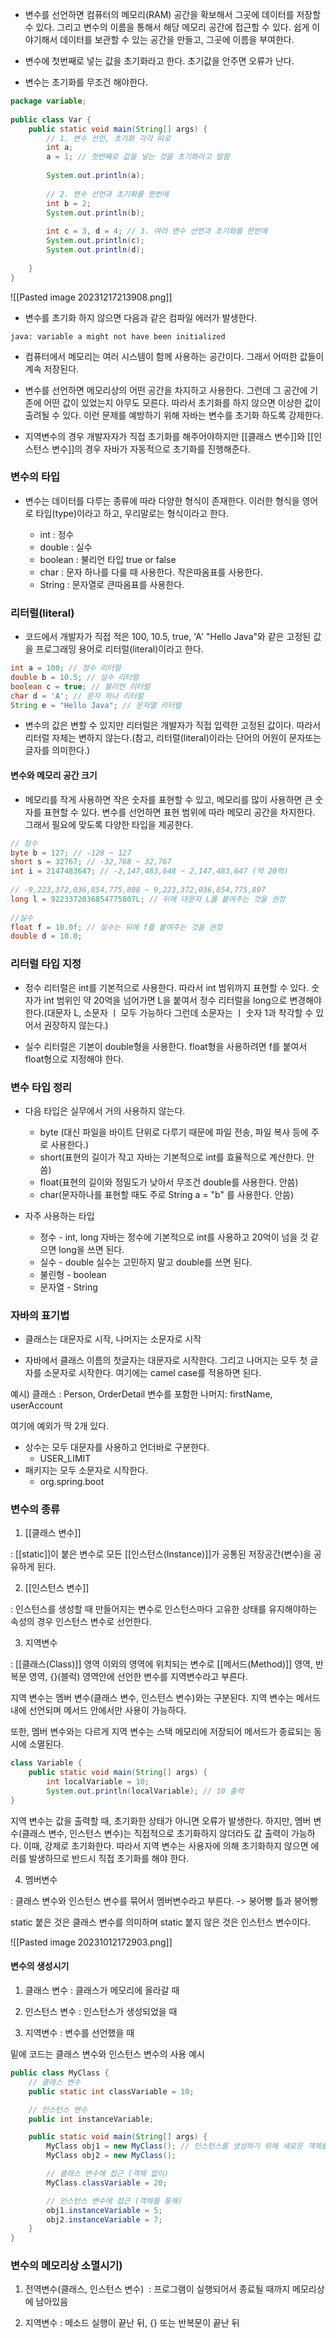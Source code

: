 
- 변수를 선언하면 컴퓨터의 메모리(RAM) 공간을 확보해서 그곳에 데이터를 저장할 수 있다. 그리고 변수의 이름을 통해서 해당 메모리 공간에 접근할 수 있다. 쉽게 이야기해서 데이터를 보관할 수 있는 공간을 만들고, 그곳에 이름을 부여한다.

- 변수에 첫번째로 넣는 값을 초기화라고 한다. 초기값을 안주면 오류가 난다.

- 변수는 초기화를 무조건 해야한다.

```java
package variable;  
  
public class Var {  
    public static void main(String[] args) {  
        // 1. 변수 선언, 초기화 각각 따로  
        int a;  
        a = 1; // 첫번째로 값을 넣는 것을 초기화라고 말함
  
        System.out.println(a);  
  
        // 2. 변수 선언과 초기화를 한번에  
        int b = 2;  
        System.out.println(b);  
  
        int c = 3, d = 4; // 3. 여러 변수 선언과 초기화를 한번에  
        System.out.println(c);  
        System.out.println(d);  
  
    }  
}
```

![[Pasted image 20231217213908.png]]

- 변수를 초기화 하지 않으면 다음과 같은 컴파일 에러가 발생한다.
```
java: variable a might not have been initialized
```

- 컴퓨터에서 메모리는 여러 시스템이 함께 사용하는 공간이다. 그래서 어떠한 값들이 계속 저장된다.

- 변수를 선언하면 메모리상의 어떤 공간을 차지하고 사용한다. 그런데 그 공간에 기존에 어떤 값이 있었는지 아무도 모른다. 따라서 초기화를 하지 않으면 이상한 값이 출려될 수 있다. 이런 문제를 예방하기 위해 자바는 변수를 초기화 하도록 강제한다.

- 지역변수의 경우 개발자자가 직접 초기화를 해주어야하지만 [[클래스 변수]]와 [[인스턴스 변수]]의 경우 자바가 자동적으로 초기화를 진행해준다.


### 변수의 타입

- 변수는  데이터를 다루는 종류에 따라 다양한 형식이 존재한다. 이러한 형식을 영어로 타입(type)이라고 하고, 우리말로는 형식이라고 한다.

	- int : 정수
	- double : 실수
	- boolean : 불리언 타입 true or false
	- char : 문자 하나를 다룰 때 사용한다. 작은따옴표를 사용한다.
	- String : 문자열로 큰따옴표를 사용한다.

### 리터럴(literal)

- 코드에서 개발자가 직접 적은 100, 10.5, true, 'A' "Hello Java"와 같은 고정된 값을 프로그래밍 용어로 리터럴(literal)이라고 한다.

```java
int a = 100; // 정수 리터럴
double b = 10.5; // 실수 리터럴 
boolean c = true; // 불리언 리터럴
char d = 'A'; // 문자 하나 리터럴 
String e = "Hello Java"; // 문자열 리터럴
```

- 변수의 값은 변할 수 있지만 리터럴은 개발자가 직접 입력한 고정된 값이다. 따라서 리터럴 자체는 변하지 않는다.(참고, 리터럴(literal)이라는 단어의 어원이 문자또는 글자를 의미한다.)

#### 변수와 메모리 공간 크기

- 메모리를 작게 사용하면 작은 숫자를 표현할 수 있고, 메모리를 많이 사용하면 큰 숫자를 표현할 수 있다. 변수를 선언하면 표현 범위에 따라 메모리 공간을 차지한다. 그래서 필요에 맞도록 다양한 타입을 제공한다.

```java
// 정수  
byte b = 127; // -128 ~ 127  
short s = 32767; // -32,768 ~ 32,767  
int i = 2147483647; // -2,147,483,648 ~ 2,147,483,647 (약 20억)  
  
// -9,223,372,036,854,775,808 ~ 9,223,372,036,854,775,807  
long l = 9223372036854775807L; // 뒤에 대문자 L를 붙여주는 것을 권장  
  
//실수  
float f = 10.0f; // 실수는 뒤에 f를 붙여주는 것을 권장  
double d = 10.0;
```

### 리터럴 타입 지정

- 정수 리터럴은 int를 기본적으로 사용한다. 따라서 int 범위까지 표현할 수 있다. 숫자가 int 범위인 약 20억을 넘어가면 L을 붙여서 정수 리터럴을 long으로 변경해야 한다.(대문자 L, 소문자 ㅣ 모두 가능하다 그런데 소문자는 ㅣ 숫자 1과 착각할 수 있어서 권장하지 않는다.)

- 실수 리터럴은 기본이 double형을 사용한다. float형을 사용하려면 f를 붙여서 float형으로 지정해야 한다.

### 변수 타입 정리
- 다음 타입은 실무에서 거의 사용하지 않는다.
	- byte (대신 파일을 바이트 단위로 다루기 때문에 파일 전송, 파일 복사 등에 주로 사용한다.)
	- short(표현의 길이가 작고 자바는 기본적으로 int를 효율적으로 계산한다. 안씀)
	- float(표현의 길이와 정밀도가 낮아서 무조건 double를 사용한다. 안씀)
	- char(문자하나를 표현할 때도 주로 String a = "b" 를 사용한다. 안씀)

- 자주 사용하는 타입
	- 정수 - int, long 자바는 정수에 기본적으로 int를 사용하고 20억이 넘을 것 같으면 long을 쓰면 된다.
	- 실수 - double 실수는 고민하지 말고 double를 쓰면 된다.
	- 불린형 - boolean
	- 문자열 - String

### 자바의 표기법
- 클래스는 대문자로 시작, 나머지는 소문자로 시작

- 자바에서 클래스 이름의 첫글자는 대문자로 시작한다. 그리고 나머지는 모두 첫 글자를 소문자로 시작한다. 여기에는 camel case를 적용하면 된다.

예시)
클래스 : Person, OrderDetail
변수를 포함한 나머지: firstName, userAccount

여기에 예외가 딱 2개 있다.
- 상수는 모두 대문자를 사용하고 언더바로 구분한다.
	- USER_LIMIT
- 패키지는 모두 소문자로 시작한다.
	- org.spring.boot

### 변수의 종류

1. [[클래스 변수]] 

: [[static]]이 붙은 변수로 모든 [[인스턴스(Instance)]]가 공통된 저장공간(변수)을 공유하게 된다. 


2. [[인스턴스 변수]] 

: 인스턴스를 생성할 때 만들어지는 변수로 인스턴스마다 고유한 상태를 유지해야하는 속성의 경우 인스턴스 변수로 선언한다. 


3. 지역변수 

: [[클래스(Class)]]  영역 이외의 영역에 위치되는 변수로 [[메서드(Method)]] 영역, 반복문 영역, {}(블럭) 영역안에 선언한 변수를 지역변수라고 부른다. 

지역 변수는 멤버 변수(클래스 변수, 인스턴스 변수)와는 구분된다. 지역 변수는 메서드 내에 선언되며 메서드 안에서만 사용이 가능하다.

또한, 멤버 변수와는 다르게 지역 변수는 스택 메모리에 저장되어 메서드가 종료되는 동시에 소멸된다.

```java
class Variable {
    public static void main(String[] args) {
        int localVariable = 10;
        System.out.println(localVariable); // 10 출력
}
```

지역 변수는 값을 출력할 때, 초기화한 상태가 아니면 오류가 발생한다. 하지만, 멤버 변수(클래스 변수, 인스턴스 변수)는 직접적으로 초기화하지 않더라도 값 출력이 가능하다. 이때, 강제로 초기화한다. 따라서 지역 변수는 사용자에 의해 초기화하지 않으면 에러를 발생하므로 반드시 직접 초기화를 해야 한다.

4. 멤버변수

: 클래스 변수와 인스턴스 변수를 묶어서 멤버변수라고 부른다. -> 붕어빵 틀과 붕어빵

static 붙은 것은 클래스 변수를 의미하며 static 붙지 않은 것은 인스턴스 변수이다.


![[Pasted image 20231012172903.png]]



#### 변수의 생성시기

1. 클래스 변수 : 클래스가 메모리에 올라갈 때 

2. 인스턴스 변수 : 인스턴스가 생성되었을 때 

3. 지역변수 : 변수를 선언했을 때


밑에 코드는 클래스 변수와 인스턴스 변수의 사용 예시
```java
public class MyClass {
    // 클래스 변수
    public static int classVariable = 10;

    // 인스턴스 변수
    public int instanceVariable;

    public static void main(String[] args) {
        MyClass obj1 = new MyClass(); // 인스턴스를 생성하기 위해 새로운 객체를 할당
        MyClass obj2 = new MyClass();

        // 클래스 변수에 접근 (객체 없이)
        MyClass.classVariable = 20;

        // 인스턴스 변수에 접근 (객체를 통해)
        obj1.instanceVariable = 5;
        obj2.instanceVariable = 7;
    }
}
```

### 변수의 메모리상 소멸시기)

1. 전역변수(클래스, 인스턴스 변수)  : 프로그램이 실행되어서 종료될 때까지 메모리상에 남아있음 

2. 지역변수 : 메소드 실행이 끝난 뒤, {} 또는 반복문이 끝난 뒤
